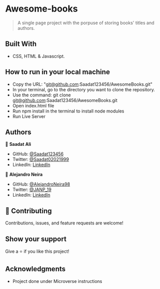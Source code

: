# Awesome-books

> A single page project with the porpuse of storing books' titles and authors.


## Built With

- CSS, HTML & Javascript. 

## How to run in your local machine

- Copy the URL: "git@github.com:Saadat123456/AwesomeBooks.git"
- In your terminal, go to the directory you want to clone the repository.
- Use the command: git clone git@github.com:Saadat123456/AwesomeBooks.git
- Open index.html file
- Run npm install in the terminal to install node modules
- Run Live Server


## Authors

👤 **Saadat Ali**

- GitHub: [@Saadat123456](https://github.com/Saadat123456)
- Twitter: [@Saadat02021999](https://twitter.com/Saadat02021999)
- LinkedIn: [LinkedIn](https://www.linkedin.com/in/saadatali1999/)

👤 **Alejandro Neira**

- GitHub: [@AlejandroNeira98](https://github.com/AlejandroNeira98)
- Twitter: [@JANP_19](https://twitter.com/JANP_19)
- LinkedIn: [LinkedIn](https://www.linkedin.com/in/alejandro-neira-0b45b6226/)

## 🤝 Contributing

Contributions, issues, and feature requests are welcome!

## Show your support

Give a ⭐️ if you like this project!

## Acknowledgments

- Project done under Microverse instructions
